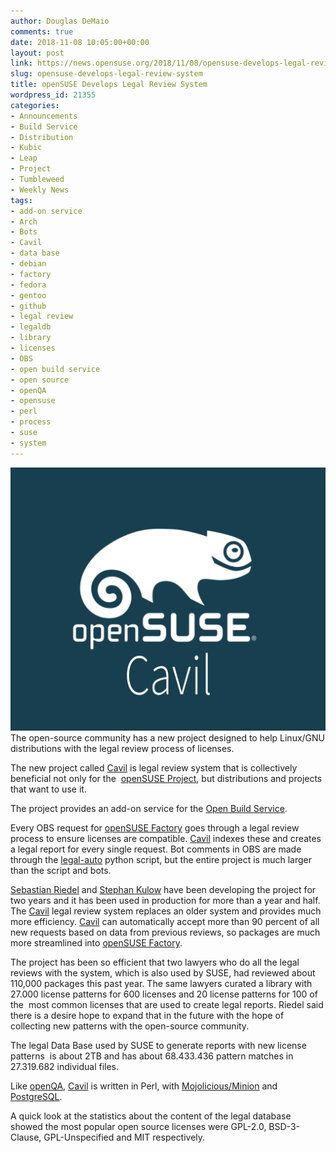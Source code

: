 ```yaml
---
author: Douglas DeMaio
comments: true
date: 2018-11-08 10:05:00+00:00
layout: post
link: https://news.opensuse.org/2018/11/08/opensuse-develops-legal-review-system/
slug: opensuse-develops-legal-review-system
title: openSUSE Develops Legal Review System
wordpress_id: 21355
categories:
- Announcements
- Build Service
- Distribution
- Kubic
- Leap
- Project
- Tumbleweed
- Weekly News
tags:
- add-on service
- Arch
- Bots
- Cavil
- data base
- debian
- factory
- fedora
- gentoo
- github
- legal review
- legaldb
- library
- licenses
- OBS
- open build service
- open source
- openQA
- opensuse
- perl
- process
- suse
- system
---
```


![](/wp-content/uploads/2018/11/legaldb.png)The open-source community has a new project designed to help Linux/GNU distributions with the legal review process of licenses.

The new project called [Cavil](https://github.com/openSUSE/cavil) is legal review system that is collectively beneficial not only for the  [openSUSE Project](https://www.opensuse.org/), but distributions and projects that want to use it.

The project provides an add-on service for the [Open Build Service](https://build.opensuse.org/).

Every OBS request for [openSUSE Factory](https://en.opensuse.org/Portal:Factory) goes through a legal review process to ensure licenses are compatible. [Cavil](https://github.com/openSUSE/cavil) indexes these and creates a legal report for every single request. Bot comments in OBS are made through the [legal-auto](https://github.com/openSUSE/openSUSE-release-tools/blob/master/legal-auto.py) python script, but the entire project is much larger than the script and bots.

[Sebastian Riedel](https://github.com/kraih) and [Stephan Kulow](https://github.com/coolo) have been developing the project for two years and it has been used in production for more than a year and half. The [Cavil](https://github.com/openSUSE/cavil) legal review system replaces an older system and provides much more efficiency. [Cavil](https://github.com/openSUSE/cavil) can automatically accept more than 90 percent of all new requests based on data from previous reviews, so packages are much more streamlined into [openSUSE Factory](https://en.opensuse.org/Portal:Factory).

The project has been so efficient that two lawyers who do all the legal reviews with the system, which is also used by SUSE, had reviewed about 110,000 packages this past year. The same lawyers curated a library with 27.000 license patterns for 600 licenses and 20 license patterns for 100 of the  most common licenses that are used to create legal reports. Riedel said there is a desire hope to expand that in the future with the hope of collecting new patterns with the open-source community.

The legal Data Base used by SUSE to generate reports with new license patterns  is about 2TB and has about 68.433.436 pattern matches in 27.319.682 individual files.

Like [openQA](//open.qa/), [Cavil](https://github.com/openSUSE/cavil) is written in Perl, with [Mojolicious/Minion](https://mojolicious.org) and [PostgreSQL](https://www.postgresql.org/).

A quick look at the statistics about the content of the legal database showed the most popular open source licenses were GPL-2.0, BSD-3-Clause, GPL-Unspecified and MIT respectively.
